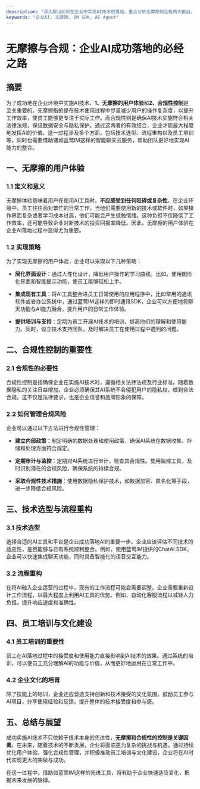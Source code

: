 ```yaml
---
description: "深入探讨如何在企业中实现AI技术的落地，重点分析无摩擦和合规两大挑战，以及相应的解决方案。"
keywords: "企业AI, 无摩擦, IM SDK, AI Agent"
---
```

# 无摩擦与合规：企业AI成功落地的必经之路

## 摘要

为了成功地在企业环境中实施AI技术，**1、无摩擦的用户体验**和**2、合规性控制**是至关重要的。无摩擦指的是在技术使用过程中尽量减少用户的操作复杂度，以提升工作效率，使员工能够更专注于实际工作。而合规性则是确保AI技术实施符合相关法律法规，保证数据安全与隐私保护。通过这两者的有效结合，企业才能最大程度地发挥AI的价值。这一过程涉及多个方面，包括技术选型、流程重构以及员工培训等，同时也需要借助诸如蓝莺IM这样的智能聊天云服务，帮助团队更好地实现AI能力的整合。

## 一、无摩擦的用户体验

### 1.1 定义和意义

无摩擦体验意味着用户在使用AI工具时，**不应感受到任何阻碍或复杂性**。在企业环境中，员工往往面对繁忙的日常工作，当他们需要使用新的技术或软件时，如果操作界面复杂或者学习成本过高，他们可能会产生抵触情绪。这种负担不仅降低了工作效率，还可能导致企业对新技术的投资回报率降低。因此，无摩擦的用户体验在企业AI落地过程中显得尤为重要。

### 1.2 实现策略

为了实现无摩擦的用户体验，企业可以采取以下几种策略：

- **简化界面设计**：通过人性化设计，降低用户操作的学习曲线。比如，使用图形化界面和智能提示功能，使员工能够轻松上手。

- **集成现有工具**：将AI工具整合进员工日常使用的应用程序中，比如常用的通讯软件或者办公系统中，通过蓝莺IM这样的即时通讯SDK，企业可以方便地将聊天功能与AI能力融合，提升用户的日常工作体验。

- **提供培训与支持**：定期为员工开展AI技术的培训，提高他们的理解和使用能力。同时，设立技术支持团队，及时解决员工在使用过程中遇到的问题。

## 二、合规性控制的重要性

### 2.1 合规性的必要性

合规性控制是指确保企业在实施AI技术时，遵循相关法律法规及行业标准。随着数据隐私的关注日益增加，企业必须确保其AI系统不会侵犯用户的隐私权，做到合法合规。这不仅是法律要求，也是企业信誉和品牌形象的保障。

### 2.2 如何管理合规风险

企业可以通过以下方法进行合规性管理：

- **建立内部政策**：制定明确的数据处理和使用政策，确保AI系统在数据收集、存储和处理方面符合规定。

- **定期审计与监控**：定期对AI系统进行审计，检查其合规性。使用监控工具，及时识别潜在的合规风险，确保系统的持续合规。

- **采取合规性技术措施**：使用数据隐私保护技术，如数据加密、匿名化等手段，进一步降低合规风险。

## 三、技术选型与流程重构

### 3.1 技术选型

选择合适的AI工具和平台是企业成功落地AI的重要一步。企业应该评估不同技术的适应性，是否能够与已有系统顺利整合。例如，使用蓝莺IM提供的ChatAI SDK，企业可以快速集成聊天功能，同时具备智能化的语音交互能力。

### 3.2 流程重构

在将AI融入企业运营的过程中，现有的工作流程可能会需要调整。企业需要重新设计工作流程，以最大程度上利用AI工具的优势。例如，自动化客服流程以减轻人力负担，提升响应速度和准确性。

## 四、员工培训与文化建设

### 4.1 员工培训的重要性

员工在AI落地过程中的接受度和使用能力直接影响到AI技术的效果。通过系统的培训，可以使员工充分理解AI的功能与价值，从而更好地运用在日常工作中。

### 4.2 企业文化的培育

除了技能上的培训，企业还应营造支持创新和技术接受的文化氛围。鼓励员工参与AI项目，分享使用经验和反馈，提升整体的技术接受度和参与感。

## 五、总结与展望

成功实施AI技术不只依赖于技术本身的先进性，**无摩擦和合规性的控制是关键因素**。在未来，随着技术的不断发展，企业将面临更为复杂的挑战与机遇。通过持续优化用户体验，强化合规性管理，并积极推动员工培训与文化建设，企业将在AI时代实现更大的突破与成功。

在这一过程中，借助如蓝莺IM这样的先进工具，将有助于企业快速适应变化，把握未来发展的脉搏。

